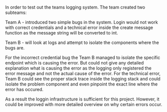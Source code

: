 In order to test out the teams logging system. The team created two subteams:

Team A - introduced two simple bugs in the system. Login would not work with correct credentials and a technical error inside the create message function as the message string will be converted to int. 

Team B - will look at logs and attempt to isolate the components where the bugs are.

For the incorrect credential bug the Team B managed to isolate the specific endpoint which is causing the error. But could not give any detailed explanation what is causing the error as the logging only registered the error message and not the actual cause of the error.
For the technical error, Team B could see the proper stack trace inside the logging stack and could isolate the problem component and even pinpoint the exact line where the error has occured. 

As a result the loggin infrastructure is sufficient for this project. However, it could be improved with more detailed overview on why certain errors occur. 